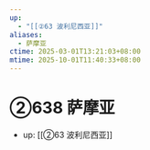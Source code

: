 ```yaml
---
up:
  - "[[②63 波利尼西亚]]"
aliases:
  - 萨摩亚
ctime: 2025-03-01T13:21:03+08:00
mtime: 2025-10-01T11:40:33+08:00
---
```


# ②638 萨摩亚

- up: [[②63 波利尼西亚]]
